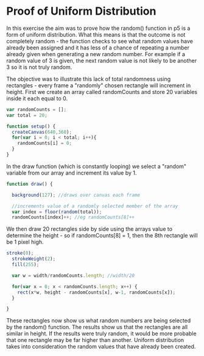 # Proof of Uniform Distribution

In this exercise the aim was to prove how the random() function in p5 is a form of uniform distribution. What this means is that the outcome is not completely random - the function checks to see what random values have already been assigned and it has less of a chance of repeating a number already given when generating a new random number. For example if a random value of 3 is given, the next random value is not likely to be another 3 so it is not truly random.

The objective was to illustrate this lack of total randomness using rectangles - every frame a "randomly" chosen rectangle will increment in height. First we create an array called randomCounts and store 20 variables inside it each equal to 0. 

```js
var randomCounts = [];
var total = 20; 

function setup() {
  createCanvas(640,360);
  for(var i = 0; i < total; i++){
    randomCounts[i] = 0;
  }
}
```

In the draw function (which is constantly looping) we select a "random" variable from our array and increment its value by 1.
```js
function draw() {

  background(127); //draws over canvas each frame

  //increments value of a randomly selected member of the array
  var index = floor(random(total));
  randomCounts[index]++; //eg randomCounts[8]++

```

We then draw 20 rectangles side by side using the arrays value to determine the height - so if randomCounts[8] = 1, then the 8th rectangle will be 1 pixel high. 

```js
stroke(0);
  strokeWeight(2);
  fill(255);

  var w = width/randomCounts.length; //width/20

  for(var x = 0; x < randomCounts.length; x++) {
    rect(x*w, height - randomCounts[x], w-1, randomCounts[x]);
  }

}
```

These rectangles now show us what random numbers are being selected by the random() function. The results show us that the rectangles are all similar in height. If the results were truly random, it would be more probable that one rectangle may be far higher than another. Uniform distribution takes into consideration the random values that have already been created.